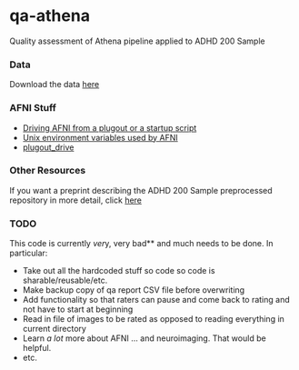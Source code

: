 # qa-athena
Quality assessment of Athena pipeline applied to ADHD 200 Sample

### Data

Download the data [here](http://www.nitrc.org/plugins/mwiki/index.php/neurobureau:AthenaPipeline)

### AFNI Stuff

* [Driving AFNI from a plugout or a startup script](https://afni.nimh.nih.gov/pub/dist/doc/program_help/README.driver.html)
* [Unix environment variables used by AFNI](https://afni.nimh.nih.gov/pub/dist/doc/program_help/README.environment.html)
* [plugout_drive](https://afni.nimh.nih.gov/pub/dist/doc/program_help/plugout_drive.html)

### Other Resources

If you want a preprint describing the ADHD 200 Sample preprocessed repository in more detail, click [here](http://biorxiv.org/content/biorxiv/early/2016/01/17/037044.full.pdf)

### TODO

This code is currently *ver*y, very bad** and much needs to be done. In particular:
* Take out all the hardcoded stuff so code so code is sharable/reusable/etc.
* Make backup copy of qa report CSV file before overwriting
* Add functionality so that raters can pause and come back to rating and not have to start at beginning
* Read in file of images to be rated as opposed to reading everything in current directory
* Learn *a lot* more about AFNI ... and neuroimaging. That would be helpful.
* etc.



